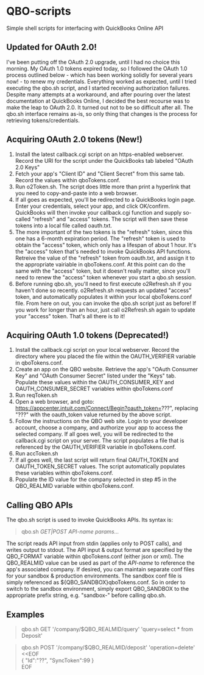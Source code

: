 # QBO-scripts
Simple shell scripts for interfacing with QuickBooks Online API

## Updated for OAuth 2.0!
I've been putting off the OAuth 2.0 upgrade, until I had no choice this morning.  My OAuth 1.0 tokens expired today, so I followed the OAuth 1.0 process outlined below - which has been working solidly for several years now! - to renew my credentials.  Everything worked as expected, until I tried executing the qbo.sh script, and I started receiving authorization failures.  Despite many attempts at a workaround, and after pouring over the latest documentation at QuickBooks Online, I decided the best recourse was to make the leap to OAuth 2.0.  It turned out not to be so difficult after all.  The qbo.sh interface remains as-is, so only thing that changes is the process for retrieving tokens/credentials.  

## Acquiring OAuth 2.0 tokens (New!)
1. Install the latest callback.cgi script on an https-enabled webserver.  Record the URI for the script under the QuickBooks tab labeled "OAuth 2.0 Keys"   
2. Fetch your app's "Client ID" and "Client Secret" from this same tab.  Record the values within qboTokens.conf.
3. Run o2Token.sh.  The script does little more than print a hyperlink that you need to copy-and-paste into a web browser.
4. If all goes as expected, you'll be redirected to a QuickBooks login page.  Enter your credentials, select your app, and click OK/confirm.  QuickBooks will then invoke your callback.cgi function and supply so-called "refresh" and "access" tokens.  The script will then save these tokens into a local file called oauth.txt.
5. The more important of the two tokens is the "refresh" token, since this one has a 6-month expiration period.  The "refresh" token is used to obtain the "access" token, which only has a lifespan of about 1 hour. It's the "access" token that's needed to invoke QuickBooks API functions. Retreive the value of the "refresh" token from oauth.txt, and assign it to the appropriate vairiable in qboTokens.conf.  At this point can do the same with the "access" token, but it doesn't really matter, since you'll need to renew the "access" token whenever you start a qbo.sh session.
6. Before running qbo.sh, you'll need to first execute o2Refresh.sh if you haven't done so recently.  o2Refresh.sh requests an updated "access" token, and automatically populates it within your local qboTokens.conf file.  From here on out, you can invoke the qbo.sh script just as before!  If you work for longer than an hour, just call o2Refresh.sh again to update your "access" token.  That's all there is to it!

## Acquiring OAuth 1.0 tokens (Deprecated!)
1. Install the callback.cgi script on your local webserver. Record the directory where you placed the file within the OAUTH\_VERIFIER variable in qboTokens.conf.
2. Create an app on the QBO website. Retrieve the app's "OAuth Consumer Key" and "OAuth Consumer Secret" listed under the "Keys" tab.  Populate these values within the OAUTH\_CONSUMER\_KEY and OAUTH\_CONSUMER\_SECRET variables within qboTokens.conf
3. Run reqToken.sh
4. Open a web browser, and goto: https://appcenter.intuit.com/Connect/Begin?oauth_token=???", replacing "???" with the oauth\_token value returned by the above script.
5. Follow the instructions on the QBO web site. Login to your developer account, choose a company, and authorize your app to access the selected company.  If all goes well, you will be redirected to the callback.cgi script on your server.  The script populates a file that is referenced by the OAUTH\_VERIFIER variable in qboTokens.conf.
6. Run accToken.sh
7. If all goes well, the last script will return final OAUTH\_TOKEN and OAUTH\_TOKEN\_SECRET values.  The script automatically populates these variables within qboTokens.conf.
8. Populate the ID value for the company selected in step #5 in the QBO\_REALMID variable within qboTokens.conf.

## Calling QBO APIs
The qbo.sh script is used to invoke QuickBooks APIs.  Its syntax is:
> qbo.sh _GET|POST API-name params..._

The script reads API input from stdin (applies only to POST calls), and writes output to stdout.  The API input & output format are specified by the QBO\_FORMAT variable within qboTokens.conf (either json or xml). The QBO\_REALMID value can be used as part of the _API-name_ to reference the app's associated company.  If desired, you can maintain separate conf files for your sandbox & production environments.  The sandbox conf file is simply referenced as ${QBO\_SANDBOX}qboTokens.conf.  So in order to switch to the sandbox environment, simply export QBO\_SANDBOX to the appropriate prefix string, e.g. "sandbox-" before calling qbo.sh.

## Examples
> qbo.sh GET '/company/$QBO_REALMID/query' 'query=select * from Deposit'  
  
> qbo.sh POST '/company/$QBO_REALMID/deposit' 'operation=delete' <<EOF  
{ "Id":"??", "SyncToken":99 }  
EOF  
